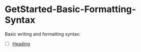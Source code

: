 # GetStarted-Basic-Formatting-Syntax
Basic writing and formatting syntax:
 
 - [ ]  [Heading](https://docs.github.com/en/get-started/writing-on-github/getting-started-with-writing-and-formatting-on-github/basic-writing-and-formatting-syntax#headings)

